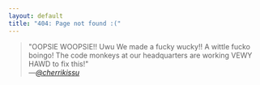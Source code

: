 ```yaml
---
layout: default
title: "404: Page not found :("
---
```


<blockquote>
"OOPSIE WOOPSIE!! Uwu We made a fucky wucky!! A wittle fucko boingo! The code monkeys at our headquarters are working VEWY HAWD to fix this!"  
<cite><br>—<a href="https://twitter.com/cherrikissu">@cherrikissu</a></cite>
</blockquote>
